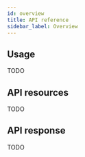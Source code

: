 ```yaml
---
id: overview
title: API reference
sidebar_label: Overview
---
```


## Usage
TODO

## API resources
TODO

## API response
TODO
